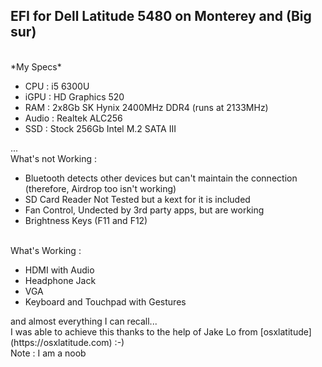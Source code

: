 <h2>EFI for Dell Latitude 5480 on Monterey and (Big sur)</h2>
<br>
*My Specs*
<ul>
 <li>CPU : i5 6300U</li>
 <li>iGPU : HD Graphics 520</li>
 <li>RAM : 2x8Gb SK Hynix 2400MHz DDR4 (runs at 2133MHz)</li>
 <li>Audio : Realtek ALC256</li>
 <li>SSD : Stock 256Gb Intel M.2 SATA III</li>
</ul>
...
<br>
What's not Working : 
<ul>
 <li>Bluetooth detects other devices but can't maintain the connection (therefore, Airdrop too isn't working)</li>
 <li>SD Card Reader Not Tested but a kext for it is included</li>
 <li>Fan Control, Undected by 3rd party apps, but are working</li>
 <li>Brightness Keys (F11 and F12)</li>
</ul>
<br>
What's Working :
<ul>
  <li>HDMI with Audio</li>
  <li>Headphone Jack</li>
  <li>VGA</li>
  <li>Keyboard and Touchpad with Gestures</li>
</ul>
and almost everything I can recall...
<br>
I was able to achieve this thanks to the help of Jake Lo from [osxlatitude](https://osxlatitude.com) :-)
<br>
Note : I am a noob
